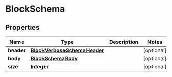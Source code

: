 

# BlockSchema

## Properties

Name | Type | Description | Notes
------------ | ------------- | ------------- | -------------
**header** | [**BlockVerboseSchemaHeader**](BlockVerboseSchemaHeader.md) |  |  [optional]
**body** | [**BlockSchemaBody**](BlockSchemaBody.md) |  |  [optional]
**size** | **Integer** |  |  [optional]



